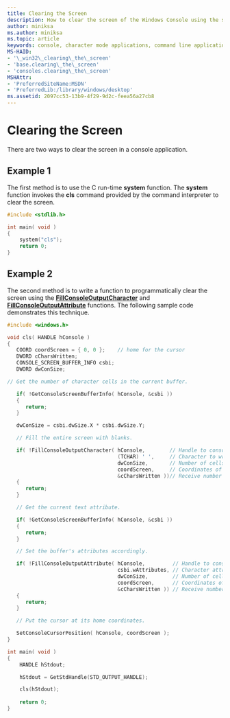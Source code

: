 ```yaml
---
title: Clearing the Screen
description: How to clear the screen of the Windows Console using the system function or programmatically using public API functions.
author: miniksa
ms.author: miniksa
ms.topic: article
keywords: console, character mode applications, command line applications, terminal applications, console api
MS-HAID:
- '\_win32\_clearing\_the\_screen'
- 'base.clearing\_the\_screen'
- 'consoles.clearing\_the\_screen'
MSHAttr:
- 'PreferredSiteName:MSDN'
- 'PreferredLib:/library/windows/desktop'
ms.assetid: 2097cc53-13b9-4f29-9d2c-feea56a27cb8
---
```


# Clearing the Screen


There are two ways to clear the screen in a console application.

## <span id="Example_1"></span><span id="example_1"></span><span id="EXAMPLE_1"></span>Example 1


The first method is to use the C run-time **system** function. The **system** function invokes the **cls** command provided by the command interpreter to clear the screen.

```C
#include <stdlib.h>

int main( void )
{
    system("cls");
    return 0;
}
```

## <span id="Example_2"></span><span id="example_2"></span><span id="EXAMPLE_2"></span>Example 2


The second method is to write a function to programmatically clear the screen using the [**FillConsoleOutputCharacter**](fillconsoleoutputcharacter.md) and [**FillConsoleOutputAttribute**](fillconsoleoutputattribute.md) functions. The following sample code demonstrates this technique.

```C
#include <windows.h>

void cls( HANDLE hConsole )
{
   COORD coordScreen = { 0, 0 };    // home for the cursor 
   DWORD cCharsWritten;
   CONSOLE_SCREEN_BUFFER_INFO csbi; 
   DWORD dwConSize;

// Get the number of character cells in the current buffer. 

   if( !GetConsoleScreenBufferInfo( hConsole, &csbi ))
   {
      return;
   }

   dwConSize = csbi.dwSize.X * csbi.dwSize.Y;

   // Fill the entire screen with blanks.

   if( !FillConsoleOutputCharacter( hConsole,        // Handle to console screen buffer 
                                    (TCHAR) ' ',     // Character to write to the buffer
                                    dwConSize,       // Number of cells to write 
                                    coordScreen,     // Coordinates of first cell 
                                    &cCharsWritten ))// Receive number of characters written
   {
      return;
   }

   // Get the current text attribute.

   if( !GetConsoleScreenBufferInfo( hConsole, &csbi ))
   {
      return;
   }

   // Set the buffer's attributes accordingly.

   if( !FillConsoleOutputAttribute( hConsole,         // Handle to console screen buffer 
                                    csbi.wAttributes, // Character attributes to use
                                    dwConSize,        // Number of cells to set attribute 
                                    coordScreen,      // Coordinates of first cell 
                                    &cCharsWritten )) // Receive number of characters written
   {
      return;
   }

   // Put the cursor at its home coordinates.

   SetConsoleCursorPosition( hConsole, coordScreen );
}

int main( void )
{
    HANDLE hStdout;

    hStdout = GetStdHandle(STD_OUTPUT_HANDLE);

    cls(hStdout);
    
    return 0;
}
```

 

 




